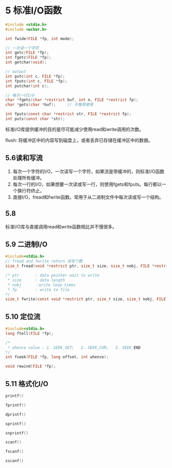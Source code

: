 # 5 标准I/O函数

```c
#include <stdio.h>
#include <wchar.h>

int fwide(FILE *fp, int mode);

// 一次读一个字符
int getc(FILE *fp);
int fgetc(FILE *fp);
int getchar(void);

// output
int putc(int c, FILE *fp);
int fputc(int c, FILE *fp);
int putchar(int c);

// 每次一行I/O
char *fgets(char *restrict buf, int n, FILE *restrict fp);
char *gets(char *buf);     // 不推荐使用

int fputs(const char *restrict str, FILE *restrict fp);
int puts(const char *str);

```
标准I/O库提供缓冲的目的是尽可能减少使用read和write调用的次数。

flush: 将缓冲区中的内容写到磁盘上，或者丢弃已存储在缓冲区中的数据。

## 5.6读和写流
1. 每次一个字符的I/O，一次读写一个字符，如果流是带缓冲的，则标准I/O函数处理所有缓冲。
2. 每次一行的I/O，如果想要一次读或写一行，则使用fgets和fputs。每行都以一个换行符终止。
3. 直接I/O，fread和fwrite函数。常用于从二进制文件中每次读或写一个结构。

## 5.8
标准I/O库与直接调用read和write函数相比并不慢很多。

## 5.9 二进制I/O
```c
#include<stdio.h>
// fread and fwrite return 读写个数
size_t fread(void *restrict ptr, size_t size, size_t nobj, FILE *restrict fp);

/* ptr       : data pointer wait to write
 * size      : data length
 * nobj      ：write loop times
 * fp        : write to file
*/
size_t fwrite(const void *restrict ptr, size_t size, size_t nobj, FILE *restrict fp);
```

## 5.10 定位流

```c
#include<stdio.h>
long ftell(FILE *fp);

/* 
 * whence value : 1. SEEK_SET;   2. SEEK_CUR;   3. SEEK_END
*/
int fseek(FILE *fp, long offset, int whence);

void rewind(FILE *fp);
```
## 5.11 格式化I/O
```c
printf()

fprintf()

dprintf()

sprintf()

snprintf()

scanf()

fscanf()

sscanf()
```